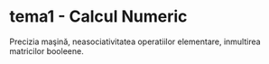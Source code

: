 # tema1 - Calcul Numeric
Precizia maşină, neasociativitatea operatiilor elementare, inmultirea matricilor booleene.
